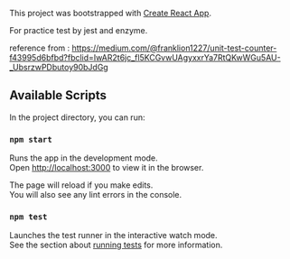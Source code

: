 This project was bootstrapped with [Create React App](https://github.com/facebook/create-react-app).

For practice test by jest and enzyme.

reference from : https://medium.com/@franklion1227/unit-test-counter-f43995d6bfbd?fbclid=IwAR2t6jc_fl5KCGvwUAgyxxrYa7RtQKwWGu5AU-_UbsrzwPDbutoy90bJdGg

## Available Scripts

In the project directory, you can run:

### `npm start`

Runs the app in the development mode.<br>
Open [http://localhost:3000](http://localhost:3000) to view it in the browser.

The page will reload if you make edits.<br>
You will also see any lint errors in the console.

### `npm test`

Launches the test runner in the interactive watch mode.<br>
See the section about [running tests](https://facebook.github.io/create-react-app/docs/running-tests) for more information.


